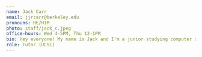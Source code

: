 ```yaml
---
name: Jack Carr
email: jjrcarr@berkeley.edu
pronouns: HE/HIM
photo: staff/jack_c.jpeg
office-hours: Wed 4-5PM, Thu 12-1PM
bio: Hey everyone! My name is Jack and I'm a junior studying computer science and applied math. Looking forward to meeting all of you and having a great semester
role: Tutor (UCS1)
---
```


